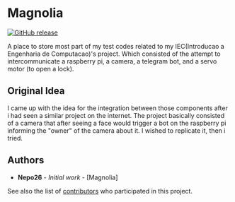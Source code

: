 <!-- Comment -->
<!--![Magnolia]-->
Magnolia
==========

[![GitHub release](https://img.shields.io/github/license/Nepo26/Magnolia.svg?color=%2381c186)][license]

[license]: https://github.com/Nepo26/Magnolia/blob/master/LICENSE

A place to store most part of my test codes related to my IEC(Introducao a Engenharia de Computacao)'s project. Which consisted of the attempt to intercommunicate a raspberry pi, a camera, a telegram bot, and a servo motor (to open a lock).


## Original Idea

I came up with the idea for the integration between those components after i had seen a similar project on the internet. The project basically consisted of a camera that after seeing a face would trigger a bot on the raspberry pi informing the "owner" of the camera about it. I wished to replicate it, then i tried.
## Authors

* **Nepo26** - *Initial work* - [Magnolia]

See also the list of [contributors](https://github.com/Nepo26/Magnolia/contributors) who participated in this project.
